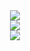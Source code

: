 <div align="center">
  <img src="http://github-readme-streak-stats.herokuapp.com?user=QirashiMintos&theme=dark&hide_border=true)](https://git.io/streak-stats)" />
</div>

<div align="center">
  <img src="https://github-readme-stats.vercel.app/api?username=QirashiMintos&show_icons=true&theme=dark#gh-dark-mode-only)](https://github.com/anuraghazra/github-readme-stats#gh-dark-mode-only)" />
</div>

<div align="center">
  <img src="https://readme-typing-svg.herokuapp.com?font=Silkscreen&size=28&pause=800&color=F7F7F7&center=true&vCenter=true&width=550&lines=Hey+dude!;And+welcome+to+my+profile!;What's+up%3F;Well%2C+that's+fine...)" />
</div>
